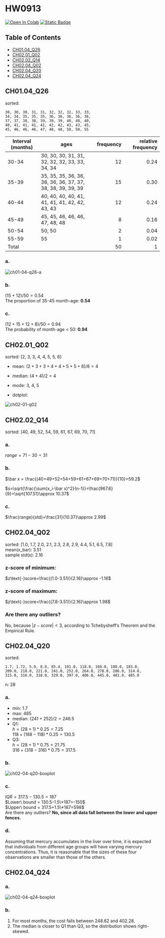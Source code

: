 # HW0913
[![Open In Colab](https://colab.research.google.com/assets/colab-badge.svg)](https://colab.research.google.com/drive/1TKvdy1GOr9DBrylWU2Tlb2U4siQg6Gug?usp=sharing)
[![Static Badge](https://img.shields.io/badge/Questions-6-orange?style=flat)
](https://drive.google.com/drive/folders/1cVm5t9ueXS6XzFrEI5XcSlXRHSf-eAYO?usp=sharing)

## Table of Contents
- [CH01.04_Q26](#ch0104_q26)
- [CH02.01_Q02](#ch0201_q02)
- [CH02.02_Q14](#ch0202_q14)
- [CH02.04_Q02](#ch0204_q02)
- [CH02.04_Q20](#ch0204_q20)
- [CH02.04_Q24](#ch0204_q24)

## CH01.04_Q26

sorted: <br>
```
30, 30, 30, 31, 31, 32, 32, 32, 33, 33, 
34, 34, 35, 35, 35, 36, 36, 36, 36, 36, 
37, 37, 38, 38, 39, 39, 39, 40, 40, 40, 
40, 41, 41, 41, 41, 42, 42, 43, 43, 45, 
45, 46, 46, 46, 47, 48, 48, 50, 50, 55
```

|Interval (months)|ages|frequency|relative frequency|
|---|---|---:|---:|
|30-34|30, 30, 30, 31, 31, 32, 32, 32, 33, 33, 34, 34|12|0.24|
|35-39|35, 35, 35, 36, 36, 36, 36, 36, 37, 37, 38, 38, 39, 39, 39|15|0.30|
|40-44|40, 40, 40, 40, 41, 41, 41, 41, 42, 42, 43, 43|12|0.24|
|45-49|45, 45, 46, 46, 46, 47, 48, 48|8|0.16|
|50-54|50, 50|2|0.04|
|55-59|55|1|0.02|
|Total||50|1|

### a.

![ch01-04-q26-a](./img/ch01-04-q26-a.png)

### b.

$(15+12)/50 = 0.54$<br>
The proportion of 35-45 month-age: **0.54**

### c.

$(12+15+12+8)/50=0.94$<br>
The probability of month-age < 50: **0.94**

## CH02.01_Q02

sorted: [2, 3, 3, 4, 4, 5, 5, 6]

- mean: 
$(2+3+3+4+4+5+5+6)/8=4$

- median: 
$(4+4)/2=4$

- mode: 
3, 4, 5

- dotplot:

![ch02-01-q02](./img/ch02-01-q02-dotplot.png)

## CH02.02_Q14

sorted: [40, 49, 52, 54, 59, 61, 67, 69, 70, 71]

### a. 

$range=71-30=31$

### b.

$\bar x = \frac{(40+49+52+54+59+61+67+69+70+71)}{10}=59.2$<br>

$s=\sqrt{\frac{\sum(x_i-\bar x)^2}{n-1}}=\frac{967.6}{9}=\sqrt{107.51}\approx 10.37$<br>

### c.

$\frac{range}{std}=\frac{31}{10.37}\approx 2.99$

## CH02.04_Q02

sorted: [1.0, 1.7, 2.0, 2.1, 2.3, 2.8, 2.9, 4.4, 5.1, 6.5, 7.8]<br>
mean(x_bar): 3.51<br>
sample std(s): 2.16

### z-score of minimum: 
$z\text{-}score=\frac{(1.0-3.51)}{2.16}\approx -1.16$

### z-score of maximum: 
$z\text{-}score=\frac{(7.8-3.51)}{2.16}\approx 1.98$

### Are there any outliers?
No, because $|z-score| < 3$, according to Tchebysheff’s Theorem and the Empirical Rule.


## CH02.04_Q20
sorted: <br>
```
1.7, 1.72, 5.9, 8.8, 85.4, 101.0, 118.0, 168.0, 180.0, 183.0,
209.0, 218.0, 221.0, 241.0, 252.0, 264.0, 278.0, 286.0, 314.0,
315.0, 316.0, 318.0, 329.0, 397.0, 406.0, 445.0, 481.0, 485.0
```
n: 28


### a.
- min: 1.7
- max: 485
- median: $(241+252)/2=246.5$
- Q1: <br>
$h=(28+1)*0.25=7.25$<br>
$118+(168-118)*0.25=130.5$
- Q3: <br>
$h=(28+1)*0.75=21.75$<br>
$316+(318-316)*0.75=317.5$

### b.
![ch02-04-q20-boxplot](./img/ch02-04-q20-boxplot.png)

### c.
$IQR=317.5-130.5=187$<br>
$Lower\ bound = 130.5-1.5\*187=-150$<br>
$Upper\ bound = 317.5+1.5\*187=598$<br>
Are there any outliers? **No, since all data fall between the lower and upper fences.**

### d.
Assuming that mercury accumulates in the liver over time, it is expected that individuals from different age groups will have varying mercury concentrations. Thus, it is reasonable that the sizes of these four observations are smaller than those of the others.

## CH02.04_Q24

### a.
![ch02-04-q24-boxplot](./img/ch02-04-q24-boxplot.png)

### b.
1. For most months, the cost falls between 248.62 and 402.28.
2. The median is closer to Q1 than Q3, so the distribution shows right-skewed.
